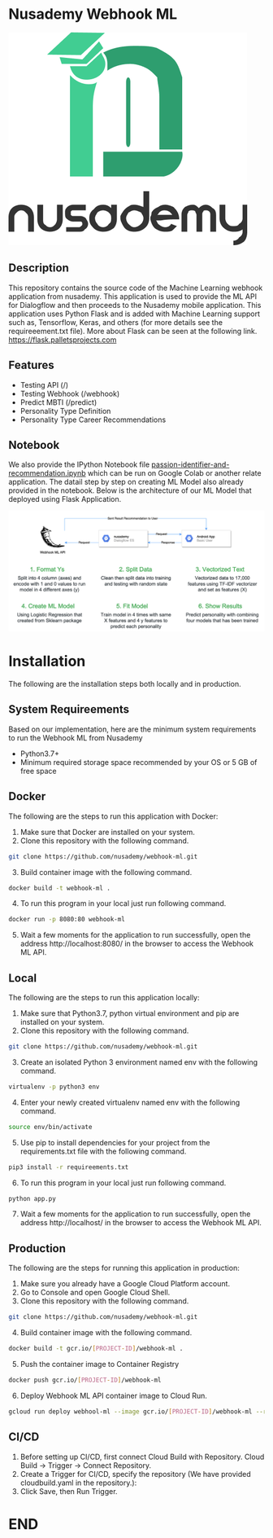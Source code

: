 # Nusademy Webhook ML

![](https://github.com/nusademy/Bangkit2021CapstoneProject/raw/main/logo/logo.png)

## Description
This repository contains the source code of the Machine Learning webhook application from nusademy. This application is used to provide the ML API for Dialogflow and then proceeds to the Nusademy mobile application. This application uses Python Flask and is added with Machine Learning support such as, Tensorflow, Keras, and others (for more details see the requireeement.txt file). More about Flask can be seen at the following link. <https://flask.palletsprojects.com>

## Features
- Testing API (/)
- Testing Webhook (/webhook)
- Predict MBTI (/predict)
- Personality Type Definition
- Personality Type Career Recommendations

## Notebook
We also provide the IPython Notebook file [passion-identifier-and-recommendation.ipynb](https://colab.research.google.com/drive/1VQiiGNxneu42VCTr8kh7v93o9FT1nmpM#scrollTo=cp1HyyiHbV_T) which can be run on Google Colab or another relate application. The datail step by step on creating ML Model also already provided in the notebook.
Below is the architecture of our ML Model that deployed using Flask Application.

![](https://github.com/nusademy/Bangkit2021CapstoneProject/blob/main/logo/ML%20Architecture.png)


# Installation
The following are the installation steps both locally and in production.
## System Requireements
Based on our implementation, here are the minimum system requirements to run the Webhook ML from Nusademy
- Python3.7+
- Minimum required storage space recommended by your OS or 5 GB of free space

## Docker
The following are the steps to run this application with Docker:
1. Make sure that Docker are installed on your system.
2. Clone this repository with the following command.
```bash 
git clone https://github.com/nusademy/webhook-ml.git
```
3. Build container image with the following command.
```bash
docker build -t webhook-ml .
```
4. To run this program in your local just run following command.
```bash
docker run -p 8080:80 webhook-ml
```
5. Wait a few moments for the application to run successfully, open the address http://localhost:8080/ in the browser to access the Webhook ML API.


## Local
The following are the steps to run this application locally:
1. Make sure that Python3.7, python virtual environment and pip are installed on your system.
2. Clone this repository with the following command.
```bash 
git clone https://github.com/nusademy/webhook-ml.git
```
3. Create an isolated Python 3 environment named env with the following command.
```bash
virtualenv -p python3 env
```
4. Enter your newly created virtualenv named env with the following command.
```bash
source env/bin/activate
```
5. Use pip to install dependencies for your project from the requirements.txt file with the following command.
```bash
pip3 install -r requireements.txt
```
6. To run this program in your local just run following command.
```bash
python app.py
```
7. Wait a few moments for the application to run successfully, open the address http://localhost/ in the browser to access the Webhook ML API.



## Production 
The following are the steps for running this application in production:

1. Make sure you already have a Google Cloud Platform account.
2. Go to Console and open Google Cloud Shell.
3. Clone this repository with the following command.
```bash 
git clone https://github.com/nusademy/webhook-ml.git
```
4. Build container image with the following command.
```bash
docker build -t gcr.io/[PROJECT-ID]/webhook-ml .
```
5. Push the container image to Container Registry
```bash
docker push gcr.io/[PROJECT-ID]/webhook-ml
```
6. Deploy Webhook ML API container image to Cloud Run.
```bash
gcloud run deploy webhool-ml --image gcr.io/[PROJECT-ID]/webhook-ml --region us-central1 --platform managed --port 80
```

## CI/CD

1. Before setting up CI/CD, first connect Cloud Build with Repository. Cloud Build -> Trigger -> Connect Repository.
2. Create a Trigger for CI/CD, specify the repository (We have provided cloudbuild.yaml in the repository.):   
3. Click Save, then Run Trigger.

# END

